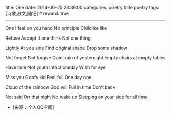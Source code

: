 title: One
date: 2014-06-25 23:39:00
categories: poetry #life poetry
tags: [诗歌,散文,随记]  # <!--more-->
reward: true

---

One
I feel on you hand
No principle
Childlike like

 <!--more-->
 
Refuse 
Accept
It one think
Not one thing

Lightly
At you side
Find original shade
Drop some shadow

Not forget 
Not forgive
Quiet rain of yesternight
Empty chairs at empty tables

Have time
Not youth
Intact oneday
Wish for eye

Miss you
Goofy kid
Feel full 
One day one 

Cloud of the rainbow
God will
Full in time
Don't back


Not said
On that night
No wake up
Sleeping on your side for all time



- [来源：个人QQ空间]
